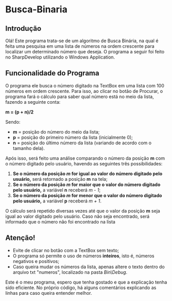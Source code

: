 # Busca-Binaria
## Introdução
Olá! Este programa trata-se de um algoritmo de Busca Binária, na qual é feita uma pesquisa em uma lista de números na ordem crescente para localizar um determinado número que deseja. O programa a seguir foi feito no SharpDevelop utilizando o Windows Application.
&nbsp;

## Funcionalidade do Programa
O programa ele busca o número digitado na TextBox em uma lista com 100 números em ordem crescente. Para isso, ao clicar no botão de Procurar, o programa fará o cálculo para saber qual número está no meio da lista, fazendo a seguinte conta:

**m = (p + n)/2**

Sendo:
- **m** = posição do número do meio da lista;
- **p** = posição do primeiro número da lista (inicialmente 0);
- **n** = posição do último número da lista (variando de acordo com o tamanho dela).

Após isso, será feito uma análise comparando o número da posição **m** com o número digitado pelo usuário, havendo as seguintes três possibilidades:
1. **Se o número da posição _m_ for igual ao valor do número digitado pelo usuário,** será retornado a posição **m** na tela;
2. **Se o número da posição _m_ for maior que o valor do número digitado pelo usuário,** a variável **n** receberá _m - 1_;
3. **Se o número da posição _m_ for menor que o valor do número digitado pelo usuário,** a variável **p** receberá _m + 1_.

O cálculo será repetido diversas vezes até que o valor da posição **m** seja igual ao valor digitado pelo usuário. Caso não seja encontrado, será informado que o número não foi encontrado na lista
&nbsp;

## Atenção!
- Evite de clicar no botão com a TextBox sem texto;
- O programa só permite o uso de números **inteiros**, isto é, números negativos e positivos;
- Caso queira mudar os números da lista, apenas altere o texto dentro do arquivo txt "numeros", localizado na pasta *Bin\Debug*.

Este é o meu programa, espero que tenha gostado e que a explicação tenha sido eficiente. No próprio código, há alguns comentários explicando as linhas para caso queira entender melhor.
